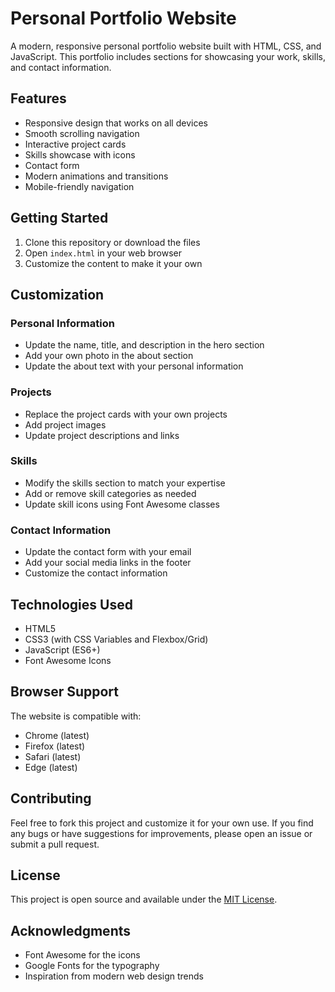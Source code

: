 # Personal Portfolio Website

A modern, responsive personal portfolio website built with HTML, CSS, and JavaScript. This portfolio includes sections for showcasing your work, skills, and contact information.

## Features

- Responsive design that works on all devices
- Smooth scrolling navigation
- Interactive project cards
- Skills showcase with icons
- Contact form
- Modern animations and transitions
- Mobile-friendly navigation

## Getting Started

1. Clone this repository or download the files
2. Open `index.html` in your web browser
3. Customize the content to make it your own

## Customization

### Personal Information
- Update the name, title, and description in the hero section
- Add your own photo in the about section
- Update the about text with your personal information

### Projects
- Replace the project cards with your own projects
- Add project images
- Update project descriptions and links

### Skills
- Modify the skills section to match your expertise
- Add or remove skill categories as needed
- Update skill icons using Font Awesome classes

### Contact Information
- Update the contact form with your email
- Add your social media links in the footer
- Customize the contact information

## Technologies Used

- HTML5
- CSS3 (with CSS Variables and Flexbox/Grid)
- JavaScript (ES6+)
- Font Awesome Icons

## Browser Support

The website is compatible with:
- Chrome (latest)
- Firefox (latest)
- Safari (latest)
- Edge (latest)

## Contributing

Feel free to fork this project and customize it for your own use. If you find any bugs or have suggestions for improvements, please open an issue or submit a pull request.

## License

This project is open source and available under the [MIT License](LICENSE).

## Acknowledgments

- Font Awesome for the icons
- Google Fonts for the typography
- Inspiration from modern web design trends 
